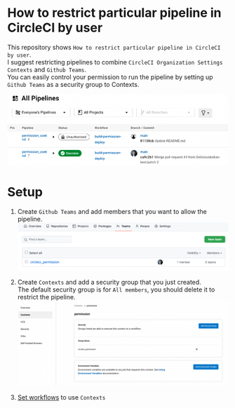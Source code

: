 # How to restrict particular pipeline in CircleCI by user
This repository shows `How to restrict particular pipeline in CircleCI by user`.  
I suggest restricting pipelines to combine `CircleCI Organization Settings Contexts` and `Github Teams`.  
You can easily control your permission to run the pipeline by setting up `Github Teams` as a security group to Contexts.

![](./img/01.png)

# Setup
1. Create `Github Teams` and add members that you want to allow the pipeline.
![](./img/02.png)

2. Create `Contexts` and add a security group that you just created.  
  The default security group is for `All members`, you should delete it to restrict the pipeline.
![](./img/03.png)

3. [Set workflows](./.circleci/config.yml#L24) to use `Contexts`

